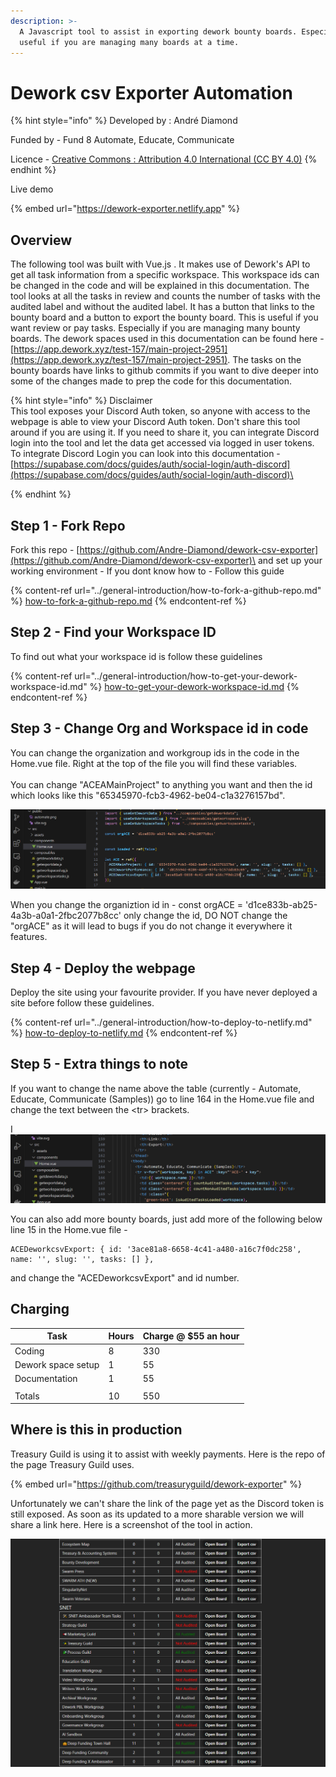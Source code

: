 ```yaml
---
description: >-
  A Javascript tool to assist in exporting dework bounty boards. Especially
  useful if you are managing many boards at a time.
---
```


# Dework csv Exporter Automation

{% hint style="info" %}
Developed by : André Diamond

Funded by - Fund 8 Automate, Educate, Communicate

Licence - [Creative Commons : Attribution 4.0 International (CC BY 4.0)](https://creativecommons.org/licenses/by/4.0/)
{% endhint %}

Live demo

{% embed url="https://dework-exporter.netlify.app" %}

## Overview

The following tool was built with Vue.js . It makes use of Dework's API to get all task information from a specific workspace. This workspace ids can be changed in the code and will be explained in this documentation. The tool looks at all the tasks in review and counts the number of tasks with the audited label and without the audited label. It has a button that links to the bounty board and a button to export the bounty board. This is useful if you want review or pay tasks. Especially if you are managing many bounty boards. The dework spaces used in this documentation can be found here - [https://app.dework.xyz/test-157/main-project-2951](https://app.dework.xyz/test-157/main-project-2951). The tasks on the bounty boards have links to github commits if you want to dive deeper into some of the changes made to prep the code for this documentation.&#x20;

{% hint style="info" %}
Disclaimer\
This tool exposes your Discord Auth token, so anyone with access to the webpage is able to view your Discord Auth token. Don't share this tool around if you are using it. If you need to share it, you can integrate Discord login into the tool and let the data get accessed via logged in user tokens. To integrate Discord Login you can look into this documentation - [https://supabase.com/docs/guides/auth/social-login/auth-discord](https://supabase.com/docs/guides/auth/social-login/auth-discord)\

{% endhint %}

## Step 1 - Fork Repo

Fork this repo - [https://github.com/Andre-Diamond/dework-csv-exporter](https://github.com/Andre-Diamond/dework-csv-exporter)\
and set up your working environment - If you dont know how to - Follow this guide&#x20;

{% content-ref url="../general-introduction/how-to-fork-a-github-repo.md" %}
[how-to-fork-a-github-repo.md](../general-introduction/how-to-fork-a-github-repo.md)
{% endcontent-ref %}

## Step 2 - Find your Workspace ID

To find out what your workspace id is follow these guidelines&#x20;

{% content-ref url="../general-introduction/how-to-get-your-dework-workspace-id.md" %}
[how-to-get-your-dework-workspace-id.md](../general-introduction/how-to-get-your-dework-workspace-id.md)
{% endcontent-ref %}

## Step 3 - Change Org and Workspace id in code

You can change the organization and workgroup ids in the code in the Home.vue file. Right at the top of the file you will find these variables. \
\
You can change "ACEAMainProject" to anything you want and then the id which looks like this "65345970-fcb3-4962-be04-c1a3276157bd".&#x20;

![](<../../.gitbook/assets/image (7).png>)

When you change the organiztion id in  -  const orgACE = 'd1ce833b-ab25-4a3b-a0a1-2fbc2077b8cc' only change the id, DO NOT change the "orgACE" as it will lead to bugs if you do not change it everywhere it features.

## Step 4 - Deploy the webpage

Deploy the site using your favourite provider. If you have never deployed a site before follow these guidelines.

{% content-ref url="../general-introduction/how-to-deploy-to-netlify.md" %}
[how-to-deploy-to-netlify.md](../general-introduction/how-to-deploy-to-netlify.md)
{% endcontent-ref %}

## Step 5 - Extra things to note

If you want to change the name above the table (currently - Automate, Educate, Communicate (Samples)) go to line 164 in the Home.vue file and change the text between the \<tr> brackets.

I![](<../../.gitbook/assets/image (2).png>)

You can also add more bounty boards, just add more of the following below line 15 in the Home.vue file -&#x20;

```vue
ACEDeworkcsvExport: { id: '3ace81a8-6658-4c41-a480-a16c7f0dc258', name: '', slug: '', tasks: [] },
```

and change the "ACEDeworkcsvExport" and id number.

## Charging

| Task               | Hours | Charge @ $55 an hour |
| ------------------ | ----- | -------------------- |
| Coding             | 8     | 330                  |
| Dework space setup | 1     | 55                   |
| Documentation      | 1     | 55                   |
|                    |       |                      |
| Totals             | 10    | 550                  |

## Where is this in production

Treasury Guild is using it to assist with weekly payments. Here is the repo of the page Treasury Guild uses.

{% embed url="https://github.com/treasuryguild/dework-exporter" %}

Unfortunately we can't share the link of the page yet as the Discord token is still exposed. As soon as its updated to a more sharable version we will share a link here. Here is a screenshot of the tool in action.

![](<../../.gitbook/assets/image (9).png>)
